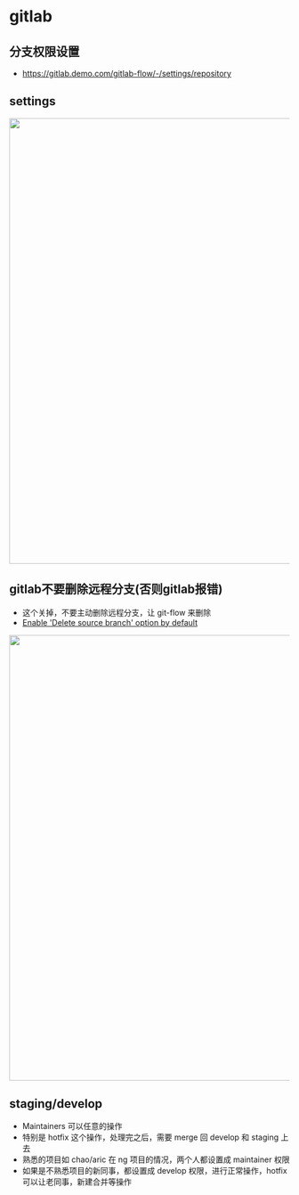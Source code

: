 # gitlab

## 分支权限设置
- https://gitlab.demo.com/gitlab-flow/-/settings/repository

## settings
<img width="800" src="https://tva1.sinaimg.cn/large/007S8ZIlgy1gimtrzrivcj31by0gidi9.jpg" />

## gitlab不要删除远程分支(否则gitlab报错)
- 这个关掉，不要主动删除远程分支，让 git-flow 来删除
- [Enable 'Delete source branch' option by default](https://gitlab.demo.com/gitlab-flow/edit#js-merge-request-settings) 
<img width="800" src="https://tva1.sinaimg.cn/large/007S8ZIlgy1gimugi1bnpj31cm0coq5s.jpg" />

## staging/develop
- Maintainers 可以任意的操作
- 特别是 hotfix 这个操作，处理完之后，需要 merge 回 develop 和 staging 上去
- 熟悉的项目如 chao/aric 在 ng 项目的情况，两个人都设置成 maintainer 权限
- 如果是不熟悉项目的新同事，都设置成 develop 权限，进行正常操作，hotfix 可以让老同事，新建合并等操作

